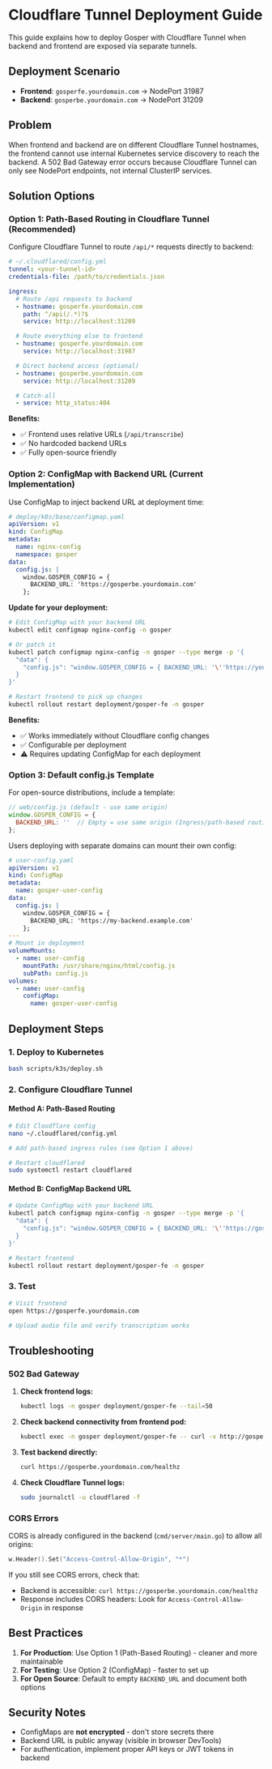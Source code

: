 # Cloudflare Tunnel Deployment Guide

This guide explains how to deploy Gosper with Cloudflare Tunnel when backend and frontend are exposed via separate tunnels.

## Deployment Scenario

- **Frontend**: `gosperfe.yourdomain.com` → NodePort 31987
- **Backend**: `gosperbe.yourdomain.com` → NodePort 31209

## Problem

When frontend and backend are on different Cloudflare Tunnel hostnames, the frontend cannot use internal Kubernetes service discovery to reach the backend. A 502 Bad Gateway error occurs because Cloudflare Tunnel can only see NodePort endpoints, not internal ClusterIP services.

## Solution Options

### Option 1: Path-Based Routing in Cloudflare Tunnel (Recommended)

Configure Cloudflare Tunnel to route `/api/*` requests directly to backend:

```yaml
# ~/.cloudflared/config.yml
tunnel: <your-tunnel-id>
credentials-file: /path/to/credentials.json

ingress:
  # Route /api requests to backend
  - hostname: gosperfe.yourdomain.com
    path: ^/api(/.*)?$
    service: http://localhost:31209

  # Route everything else to frontend
  - hostname: gosperfe.yourdomain.com
    service: http://localhost:31987

  # Direct backend access (optional)
  - hostname: gosperbe.yourdomain.com
    service: http://localhost:31209

  # Catch-all
  - service: http_status:404
```

**Benefits:**
- ✅ Frontend uses relative URLs (`/api/transcribe`)
- ✅ No hardcoded backend URLs
- ✅ Fully open-source friendly

### Option 2: ConfigMap with Backend URL (Current Implementation)

Use ConfigMap to inject backend URL at deployment time:

```yaml
# deploy/k8s/base/configmap.yaml
apiVersion: v1
kind: ConfigMap
metadata:
  name: nginx-config
  namespace: gosper
data:
  config.js: |
    window.GOSPER_CONFIG = {
      BACKEND_URL: 'https://gosperbe.yourdomain.com'
    };
```

**Update for your deployment:**

```bash
# Edit ConfigMap with your backend URL
kubectl edit configmap nginx-config -n gosper

# Or patch it
kubectl patch configmap nginx-config -n gosper --type merge -p '{
  "data": {
    "config.js": "window.GOSPER_CONFIG = { BACKEND_URL: '\''https://your-backend.yourdomain.com'\'' };"
  }
}'

# Restart frontend to pick up changes
kubectl rollout restart deployment/gosper-fe -n gosper
```

**Benefits:**
- ✅ Works immediately without Cloudflare config changes
- ✅ Configurable per deployment
- ⚠️ Requires updating ConfigMap for each deployment

### Option 3: Default config.js Template

For open-source distributions, include a template:

```javascript
// web/config.js (default - use same origin)
window.GOSPER_CONFIG = {
  BACKEND_URL: ''  // Empty = use same origin (Ingress/path-based routing)
};
```

Users deploying with separate domains can mount their own config:

```yaml
# user-config.yaml
apiVersion: v1
kind: ConfigMap
metadata:
  name: gosper-user-config
data:
  config.js: |
    window.GOSPER_CONFIG = {
      BACKEND_URL: 'https://my-backend.example.com'
    };
---
# Mount in deployment
volumeMounts:
  - name: user-config
    mountPath: /usr/share/nginx/html/config.js
    subPath: config.js
volumes:
  - name: user-config
    configMap:
      name: gosper-user-config
```

## Deployment Steps

### 1. Deploy to Kubernetes

```bash
bash scripts/k3s/deploy.sh
```

### 2. Configure Cloudflare Tunnel

#### Method A: Path-Based Routing

```bash
# Edit Cloudflare config
nano ~/.cloudflared/config.yml

# Add path-based ingress rules (see Option 1 above)

# Restart cloudflared
sudo systemctl restart cloudflared
```

#### Method B: ConfigMap Backend URL

```bash
# Update ConfigMap with your backend URL
kubectl patch configmap nginx-config -n gosper --type merge -p '{
  "data": {
    "config.js": "window.GOSPER_CONFIG = { BACKEND_URL: '\''https://gosperbe.yourdomain.com'\'' };"
  }
}'

# Restart frontend
kubectl rollout restart deployment/gosper-fe -n gosper
```

### 3. Test

```bash
# Visit frontend
open https://gosperfe.yourdomain.com

# Upload audio file and verify transcription works
```

## Troubleshooting

### 502 Bad Gateway

1. **Check frontend logs:**
   ```bash
   kubectl logs -n gosper deployment/gosper-fe --tail=50
   ```

2. **Check backend connectivity from frontend pod:**
   ```bash
   kubectl exec -n gosper deployment/gosper-fe -- curl -v http://gosper-be/healthz
   ```

3. **Test backend directly:**
   ```bash
   curl https://gosperbe.yourdomain.com/healthz
   ```

4. **Check Cloudflare Tunnel logs:**
   ```bash
   sudo journalctl -u cloudflared -f
   ```

### CORS Errors

CORS is already configured in the backend (`cmd/server/main.go`) to allow all origins:

```go
w.Header().Set("Access-Control-Allow-Origin", "*")
```

If you still see CORS errors, check that:
- Backend is accessible: `curl https://gosperbe.yourdomain.com/healthz`
- Response includes CORS headers: Look for `Access-Control-Allow-Origin` in response

## Best Practices

1. **For Production**: Use Option 1 (Path-Based Routing) - cleaner and more maintainable
2. **For Testing**: Use Option 2 (ConfigMap) - faster to set up
3. **For Open Source**: Default to empty `BACKEND_URL` and document both options

## Security Notes

- ConfigMaps are **not encrypted** - don't store secrets there
- Backend URL is public anyway (visible in browser DevTools)
- For authentication, implement proper API keys or JWT tokens in backend
